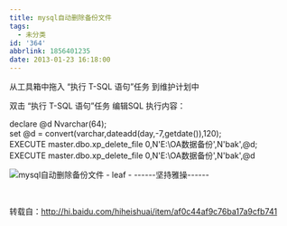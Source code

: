 ```yaml
---
title: mysql自动删除备份文件
tags:
  - 未分类
id: '364'
abbrlink: 1856401235
date: 2013-01-23 16:18:00
---
```


  

从工具箱中拖入 “执行 T-SQL 语句”任务 到维护计划中

双击 “执行 T-SQL 语句”任务 编辑SQL 执行内容：

  
  
declare @d Nvarchar(64);  
set @d = convert(varchar,dateadd(day,-7,getdate()),120);  
EXECUTE master.dbo.xp\_delete\_file 0,N'E:\\OA数据备份',N'bak',@d;  
EXECUTE master.dbo.xp\_delete\_file 0,N'E:\\OA数据备份',N'bak',@d  
  

![mysql自动删除备份文件 - leaf - ------坚持雅操------](http://img8.ph.126.net/S7Z1OyGH80HwQRN9hkoiBw==/6598124198307828308.jpg "mysql自动删除备份文件 - leaf - ------坚持雅操------")

   
  
  
转载自：http://hi.baidu.com/hiheishuai/item/af0c44af9c76ba17a9cfb741